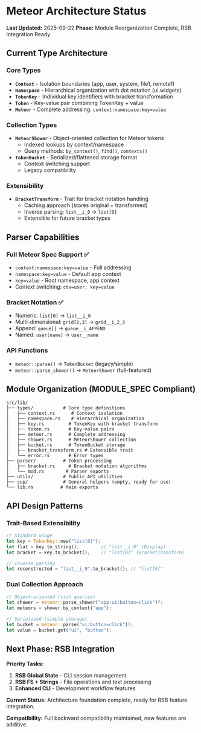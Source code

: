 # Meteor Architecture Status

**Last Updated:** 2025-09-22
**Phase:** Module Reorganization Complete, RSB Integration Ready

## Current Type Architecture

### Core Types
- **`Context`** - Isolation boundaries (app, user, system, file1, remote1)
- **`Namespace`** - Hierarchical organization with dot notation (ui.widgets)
- **`TokenKey`** - Individual key identifiers with bracket transformation
- **`Token`** - Key-value pair combining TokenKey + value
- **`Meteor`** - Complete addressing: `context:namespace:key=value`

### Collection Types
- **`MeteorShower`** - Object-oriented collection for Meteor tokens
  - Indexed lookups by context/namespace
  - Query methods: `by_context()`, `find()`, `contexts()`
- **`TokenBucket`** - Serialized/flattened storage format
  - Context switching support
  - Legacy compatibility

### Extensibility
- **`BracketTransform`** - Trait for bracket notation handling
  - Caching approach (stores original + transformed)
  - Inverse parsing: `list__i_0` → `list[0]`
  - Extensible for future bracket types

## Parser Capabilities

### Full Meteor Spec Support ✅
- `context:namespace:key=value` - Full addressing
- `namespace:key=value` - Default app context
- `key=value` - Root namespace, app context
- Context switching: `ctx=user; key=value`

### Bracket Notation ✅
- Numeric: `list[0]` → `list__i_0`
- Multi-dimensional: `grid[2,3]` → `grid__i_2_3`
- Append: `queue[]` → `queue__i_APPEND`
- Named: `user[name]` → `user__name`

### API Functions
- `meteor::parse()` → `TokenBucket` (legacy/simple)
- `meteor::parse_shower()` → `MeteorShower` (full-featured)

## Module Organization (MODULE_SPEC Compliant)

```
src/lib/
├── types/           # Core type definitions
│   ├── context.rs      # Context isolation
│   ├── namespace.rs    # Hierarchical organization
│   ├── key.rs         # TokenKey with bracket transform
│   ├── token.rs       # Key-value pairs
│   ├── meteor.rs      # Complete addressing
│   ├── shower.rs      # MeteorShower collection
│   ├── bucket.rs      # TokenBucket storage
│   ├── bracket_transform.rs # Extensible trait
│   └── error.rs       # Error types
├── parser/          # Token processing
│   ├── bracket.rs     # Bracket notation algorithms
│   └── mod.rs        # Parser exports
├── utils/           # Public API utilities
├── sup/             # General helpers (empty, ready for use)
└── lib.rs          # Main exports
```

## API Design Patterns

### Trait-Based Extensibility
```rust
// Standard usage
let key = TokenKey::new("list[0]");
let flat = key.to_string();        // "list__i_0" (Display)
let bracket = key.to_bracket();    // "list[0]" (BracketTransform)

// Inverse parsing
let reconstructed = "list__i_0".to_bracket(); // "list[0]"
```

### Dual Collection Approach
```rust
// Object-oriented (rich queries)
let shower = meteor::parse_shower("app:ui:button=click")?;
let meteors = shower.by_context("app");

// Serialized (simple storage)
let bucket = meteor::parse("ui:button=click")?;
let value = bucket.get("ui", "button");
```

## Next Phase: RSB Integration

**Priority Tasks:**
1. **RSB Global State** - CLI session management
2. **RSB FS + Strings** - File operations and text processing
3. **Enhanced CLI** - Development workflow features

**Current Status:** Architecture foundation complete, ready for RSB feature integration.

**Compatibility:** Full backward compatibility maintained, new features are additive.